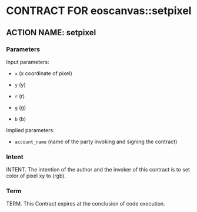 # CONTRACT FOR eoscanvas::setpixel

## ACTION NAME: setpixel

### Parameters
Input parameters:

* `x` (x coordinate of pixel)

* `y` (y)

* `r` (r)

* `g` (g)

* `b` (b)

Implied parameters: 

* `account_name` (name of the party invoking and signing the contract)

### Intent
INTENT. The intention of the author and the invoker of this contract is to set color of pixel xy to (rgb).

### Term
TERM. This Contract expires at the conclusion of code execution.